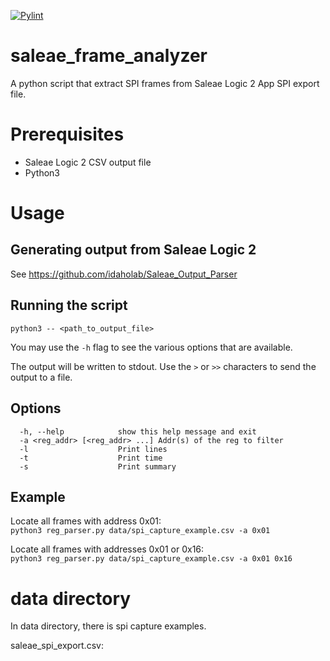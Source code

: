 [![Pylint](https://github.com/devkgs/saleae_frame_analyzer/actions/workflows/pylint.yml/badge.svg?branch=main)](https://github.com/devkgs/saleae_frame_analyzer/actions/workflows/pylint.yml)

# saleae_frame_analyzer
A python script that extract SPI frames from Saleae Logic 2 App SPI export file.  


# Prerequisites
 - Saleae Logic 2 CSV output file
 - Python3

# Usage

## Generating output from Saleae Logic 2
See https://github.com/idaholab/Saleae_Output_Parser 

## Running the script
``python3 -- <path_to_output_file>``  

You may use the ```-h``` flag to see the various options that are available. 

The output will be written to stdout. Use the ```>``` or ```>>``` characters to send the output to a file.

## Options
```commandline
  -h, --help            show this help message and exit
  -a <reg_addr> [<reg_addr> ...] Addr(s) of the reg to filter
  -l                    Print lines
  -t                    Print time
  -s                    Print summary
```

## Example
Locate all frames with address 0x01:<br>
```python3 reg_parser.py data/spi_capture_example.csv -a 0x01```

Locate all frames with addresses 0x01 or 0x16:<br>
```python3 reg_parser.py data/spi_capture_example.csv -a 0x01 0x16```

# data directory
In data directory, there is spi capture examples.

saleae_spi_export.csv: 